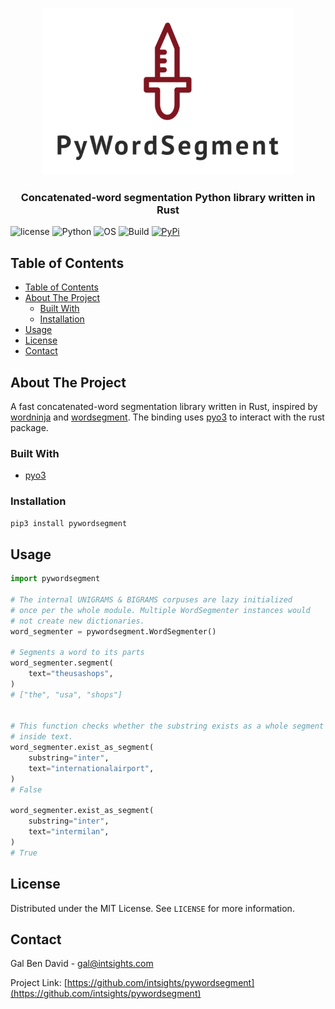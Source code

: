 <p align="center">
    <a href="https://github.com/intsights/pywordsegment">
        <img src="https://raw.githubusercontent.com/intsights/pywordsegment/master/images/logo.png" alt="Logo">
    </a>
    <h3 align="center">
        Concatenated-word segmentation Python library written in Rust
    </h3>
</p>


![license](https://img.shields.io/badge/MIT-License-blue)
![Python](https://img.shields.io/badge/Python-3.6%20%7C%203.7%20%7C%203.8-blue)
![OS](https://img.shields.io/badge/OS-Mac%20%7C%20Linux%20%7C%20Windows-blue)
![Build](https://github.com/intsights/pywordsegment/workflows/Build/badge.svg)
[![PyPi](https://img.shields.io/pypi/v/pywordsegment.svg)](https://pypi.org/project/pywordsegment/)

## Table of Contents

- [Table of Contents](#table-of-contents)
- [About The Project](#about-the-project)
  - [Built With](#built-with)
  - [Installation](#installation)
- [Usage](#usage)
- [License](#license)
- [Contact](#contact)


## About The Project

A fast concatenated-word segmentation library written in Rust, inspired by [wordninja](https://github.com/keredson/wordninja) and [wordsegment](https://github.com/grantjenks/python-wordsegment). The binding uses [pyo3](https://github.com/PyO3/pyo3) to interact with the rust package.


### Built With

* [pyo3](https://github.com/PyO3/pyo3)


### Installation

```sh
pip3 install pywordsegment
```


## Usage

```python
import pywordsegment

# The internal UNIGRAMS & BIGRAMS corpuses are lazy initialized
# once per the whole module. Multiple WordSegmenter instances would
# not create new dictionaries.
word_segmenter = pywordsegment.WordSegmenter()

# Segments a word to its parts
word_segmenter.segment(
    text="theusashops",
)
# ["the", "usa", "shops"]


# This function checks whether the substring exists as a whole segment
# inside text.
word_segmenter.exist_as_segment(
    substring="inter",
    text="internationalairport",
)
# False

word_segmenter.exist_as_segment(
    substring="inter",
    text="intermilan",
)
# True
```


## License

Distributed under the MIT License. See `LICENSE` for more information.


## Contact

Gal Ben David - gal@intsights.com

Project Link: [https://github.com/intsights/pywordsegment](https://github.com/intsights/pywordsegment)
